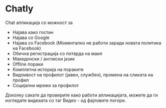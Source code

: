 # Chatly

Chat aпликација со можност за
 - Најава како гостин
 - Најава со Google
 - Најава со Facebook (Моментално не работи заради новата политика на Facebook)
 - Обична регистрација со потврда на маил
 - Македонски / англиски јазик
 - Offline пораки
 - Комплетна историја на пораките
 - Видливост на профилот (јавен, службен), промена на сликата на профил
 - Социјални мрежи за профилот

Доколку сакате да проверите како работи апликацијата, можете да ги изгледате видеаата со таг Видео - од фајловите погоре.

